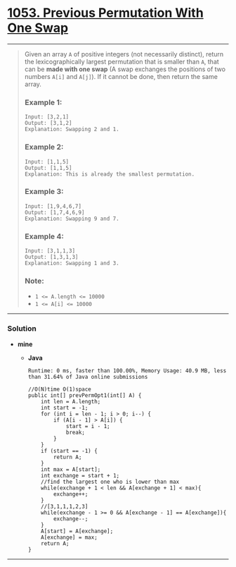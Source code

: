# [1053. Previous Permutation With One Swap](https://leetcode.com/problems/previous-permutation-with-one-swap/)
---

> Given an array `A` of positive integers (not necessarily distinct), return the lexicographically largest permutation that is smaller than `A`, that can be **made with one swap** (A swap exchanges the positions of two numbers `A[i]` and `A[j]`).  If it cannot be done, then return the same array.
>
>
> ### Example 1:
> ```
> Input: [3,2,1]
> Output: [3,1,2]
> Explanation: Swapping 2 and 1.
> ```
>
> ### Example 2:
> ```
> Input: [1,1,5]
> Output: [1,1,5]
> Explanation: This is already the smallest permutation.
> ```
>
> ### Example 3:
> ```
> Input: [1,9,4,6,7]
> Output: [1,7,4,6,9]
> Explanation: Swapping 9 and 7.
> ```
>
> ### Example 4:
> ```
> Input: [3,1,1,3]
> Output: [1,3,1,3]
> Explanation: Swapping 1 and 3.
> ```
>
> ### Note:
> * `1 <= A.length <= 10000`
> * `1 <= A[i] <= 10000`

---


### Solution
* **mine**
  * **Java**
  
    `Runtime: 0 ms, faster than 100.00%, Memory Usage: 40.9 MB, less than 31.64% of Java online submissions`
    ```
    //O(N)time O(1)space
    public int[] prevPermOpt1(int[] A) {
        int len = A.length;
        int start = -1;
        for (int i = len - 1; i > 0; i--) {
            if (A[i - 1] > A[i]) {
                start = i - 1;
                break;
            }
        }
        if (start == -1) {
            return A;
        }
        int max = A[start];
        int exchange = start + 1;
        //find the largest one who is lower than max
        while(exchange + 1 < len && A[exchange + 1] < max){
            exchange++;
        }
        //[3,1,1,1,2,3]
        while(exchange - 1 >= 0 && A[exchange - 1] == A[exchange]){
            exchange--;
        }
        A[start] = A[exchange];
        A[exchange] = max;
        return A;
    }
    ```
  
---


